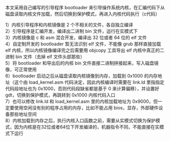 本文采用自己编写的引导程序 bootloader 来引导操作系统内核，在汇编代码下从磁盘读取内核文件加载，然后切换到保护模式，再进入内核代码执行（c代码）<br>

1）内核引导程序和内核镜像是 2 个不相关的文件，各自独立编译<br>
2）引导程序是汇编开发，编译出二进制 bin 文件，运行在实模式下<br>
3）内核镜像是 c 和 asm 混合开发，编译出 32 位或者 64 位的 elf 文件<br>
4）自定制开发的 bootloader 暂无法识别 elf 文件，不能像 grub 那样直接加载 elf 内核，所以内核镜像编译完之后需要用 objcopy 工具导出 elf 内核中真正的二进制 bin 文件（去掉 elf 文件头部那些）<br>
5）将 bootloader 和导出后的内核 bin 文件直接二进制拼接起来，写入磁盘镜像，可正常使用<br>
6）bootloader 启动之后从磁盘读取内核镜像到内存，加载到 0x1000 的内存地址（这个由 load_kernel.asm 代码决定，因此内核编译时需要在 link.ld 里指指定代码段地址也为 0x1000，否则代码段缺省都是基于 0 来计算偏移），并设置好 gdt，切换到保护模式，再跳转到 0x1000 内核代码入口<br>
7）也可以修改 link.ld 和 load_kernel.asm 里的内核加载地址为 0x9000，但一定要使用空闲没有别的程序占用的内存，比如不能占用 bios，显存，外部硬件设备那些地址空间<br>
8）内核加载到内存之后，执行内核入口函数之前，需要从实模式切换为保护模式，因为内核是在32位或者64位下开发编译的，机器指令不同，不能直接在实模式下运行<br>



